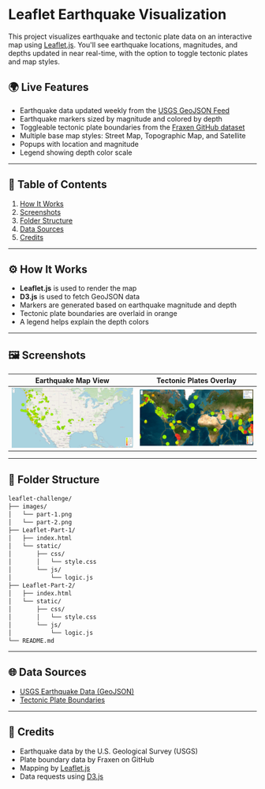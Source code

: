 # Leaflet Earthquake Visualization

This project visualizes earthquake and tectonic plate data on an interactive map using [Leaflet.js](https://leafletjs.com/). You'll see earthquake locations, magnitudes, and depths updated in near real-time, with the option to toggle tectonic plates and map styles.

## 🌍 Live Features

- Earthquake data updated weekly from the [USGS GeoJSON Feed](https://earthquake.usgs.gov/earthquakes/feed/v1.0/geojson.php)
- Earthquake markers sized by magnitude and colored by depth
- Toggleable tectonic plate boundaries from the [Fraxen GitHub dataset](https://github.com/fraxen/tectonicplates)
- Multiple base map styles: Street Map, Topographic Map, and Satellite
- Popups with location and magnitude
- Legend showing depth color scale

---

## 📑 Table of Contents

1. [How It Works](#how-it-works)
2. [Screenshots](#screenshots)
3. [Folder Structure](#folder-structure)
4. [Data Sources](#data-sources)
5. [Credits](#credits)

---

## ⚙️ How It Works

- **Leaflet.js** is used to render the map
- **D3.js** is used to fetch GeoJSON data
- Markers are generated based on earthquake magnitude and depth
- Tectonic plate boundaries are overlaid in orange
- A legend helps explain the depth colors

---

## 🖼 Screenshots

| Earthquake Map View | Tectonic Plates Overlay |
|---------------------|-------------------------|
| ![Basic View](images/part-1.png) | ![Advanced View](images/part-2.png) |

---

## 📁 Folder Structure

```
leaflet-challenge/
├── images/
│   └── part-1.png
│   └── part-2.png
├── Leaflet-Part-1/
│   ├── index.html
│   └── static/
│       ├── css/
│       │   └── style.css
│       └── js/
│           └── logic.js
├── Leaflet-Part-2/
│   ├── index.html
│   └── static/
│       ├── css/
│       │   └── style.css
│       └── js/
│           └── logic.js
└── README.md
```

---

## 🌐 Data Sources

- [USGS Earthquake Data (GeoJSON)](https://earthquake.usgs.gov/earthquakes/feed/v1.0/geojson.php)
- [Tectonic Plate Boundaries](https://github.com/fraxen/tectonicplates)

---

## 🙌 Credits

- Earthquake data by the U.S. Geological Survey (USGS)
- Plate boundary data by Fraxen on GitHub
- Mapping by [Leaflet.js](https://leafletjs.com/)
- Data requests using [D3.js](https://d3js.org/)